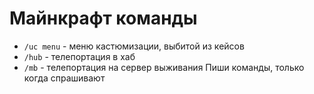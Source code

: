 # Майнкрафт команды
- `/uc menu` - меню кастюмизации, выбитой из кейсов
- `/hub` - телепортация в хаб
- `/mb` - телепортация на сервер выживания
Пиши команды, только когда спрашивают